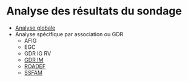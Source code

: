 # Analyse des résultats du sondage

+ [Analyse globale](globale.md)
+ Analyse spécifique par association ou GDR
  + AFIG
  + EGC
  + GDR IG RV
  + [GDR IM](gdrim.md)
  + [ROADEF](roadef.md)
  + [SSFAM](ssfam.md)